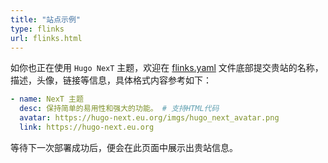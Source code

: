 ```yaml
---
title: "站点示例"
type: flinks
url: flinks.html
---
```


如你也正在使用 `Hugo NexT` 主题，欢迎在 [flinks.yaml](https://github.com/hugo-next/hugo-next-docs/blob/develop/data/flinks.yaml) 文件底部提交贵站的名称，描述，头像，链接等信息，具体格式内容参考如下：

```yaml
- name: NexT 主题
  desc: 保持简单的易用性和强大的功能。 # 支持HTML代码
  avatar: https://hugo-next.eu.org/imgs/hugo_next_avatar.png
  link: https://hugo-next.eu.org
```

等待下一次部署成功后，便会在此页面中展示出贵站信息。
